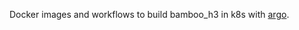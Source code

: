 Docker images and workflows to build bamboo_h3 in k8s with [argo](https://github.com/argoproj/argo-workflows).
